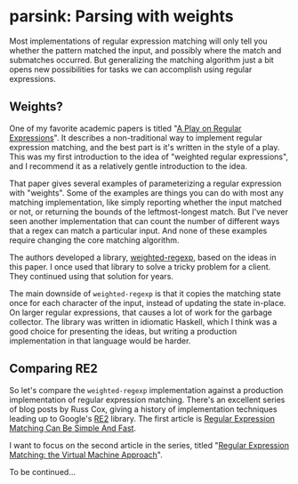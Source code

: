 # parsink: Parsing with weights

Most implementations of regular expression matching will only tell you
whether the pattern matched the input, and possibly where the match and
submatches occurred. But generalizing the matching algorithm just a bit
opens new possibilities for tasks we can accomplish using regular
expressions.

## Weights?

One of my favorite academic papers is titled "[A Play on Regular
Expressions][regexp-play]". It describes a non-traditional way to
implement regular expression matching, and the best part is it's written
in the style of a play. This was my first introduction to the idea of
"weighted regular expressions", and I recommend it as a relatively
gentle introduction to the idea.

[regexp-play]: https://sebfisch.github.io/haskell-regexp/

That paper gives several examples of parameterizing a regular expression
with "weights". Some of the examples are things you can do with most any
matching implementation, like simply reporting whether the input matched
or not, or returning the bounds of the leftmost-longest match. But I've
never seen another implementation that can count the number of different
ways that a regex can match a particular input. And none of these
examples require changing the core matching algorithm.

The authors developed a library, [weighted-regexp][], based on the ideas
in this paper. I once used that library to solve a tricky problem for a
client. They continued using that solution for years.

[weighted-regexp]: https://hackage.haskell.org/package/weighted-regexp

The main downside of `weighted-regexp` is that it copies the matching
state once for each character of the input, instead of updating the
state in-place. On larger regular expressions, that causes a lot of work
for the garbage collector. The library was written in idiomatic Haskell,
which I think was a good choice for presenting the ideas, but writing a
production implementation in that language would be harder.

## Comparing RE2

So let's compare the `weighted-regexp` implementation against a
production implementation of regular expression matching. There's an
excellent series of blog posts by Russ Cox, giving a history of
implementation techniques leading up to Google's [RE2][] library. The
first article is [Regular Expression Matching Can Be Simple And
Fast][regexp-fast].

[RE2]: https://github.com/google/re2
[regexp-fast]: https://swtch.com/~rsc/regexp/regexp1.html

I want to focus on the second article in the series, titled "[Regular
Expression Matching: the Virtual Machine Approach][regexp-vm]".

[regexp-vm]: https://swtch.com/~rsc/regexp/regexp2.html

To be continued...
